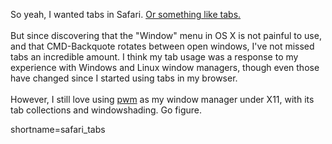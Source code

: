 So yeah, I wanted tabs in Safari.  <a href="http://www.decafbad.com/blog/tech/old/oooche.html" target="_top">Or something like tabs.</a>
<br /><br />
But since discovering that the "Window" menu in OS X is not painful to
use, and that CMD-Backquote rotates between open windows, I've not missed
tabs an incredible amount.  I think my tab usage was a response to my experience
with Windows and Linux window managers, though even those have changed since
I started using tabs in my browser.
<br /><br />
However, I still love using <a href="http://www.students.tut.fi/~tuomov/pwm/" target="_top">pwm</a> as
my window manager under X11, with its tab collections and windowshading.  Go
figure.
<!--more-->
shortname=safari_tabs
